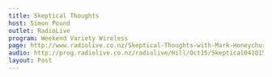 ```yaml
---
title: Skeptical Thoughts
host: Simon Pound
outlet: RadioLive
program: Weekend Variety Wireless
page: http://www.radiolive.co.nz/Skeptical-Thoughts-with-Mark-Honeychurch/tabid/506/articleID/101721/Default.aspx
audio: http://prog.radiolive.co.nz/radiolive/Hill/Oct15/Skeptical041015.mp3
layout: Post
---
```


<page-radio />

